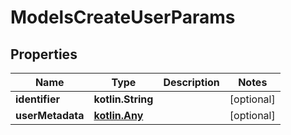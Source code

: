 
# ModelsCreateUserParams

## Properties
Name | Type | Description | Notes
------------ | ------------- | ------------- | -------------
**identifier** | **kotlin.String** |  |  [optional]
**userMetadata** | [**kotlin.Any**](.md) |  |  [optional]



